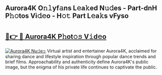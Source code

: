 ## Aurora4K O𝚗𝚕yf𝚊ns L𝚎a𝚔ed N𝚞𝚍es - Part-dnH P𝚑𝚘tos Vi𝚍𝚎o - H𝚘𝚝 Part L𝚎a𝚔s vFyso

# <h2><a href="http://kf0fyy4.oniu.top/?m=Aurora4K">🔗👉 🔴 Aurora4K P𝚑ot𝚘𝚜 V𝚒d𝚎o</a></h2>

[![Aurora4K Nu𝚍e𝚜](https://i.imgur.com/0qMVB7G.gif)](http://kf0fyy4.oniu.top/?m=Aurora4K)
Virtual artist and entertainer Aurora4K, acclaimed for sharing dance and lifestyle inspiration through popular dance trends and brief films. Approachability and authenticity define Aurora4K's public image, but the enigma of his private life continues to captivate the public.  
